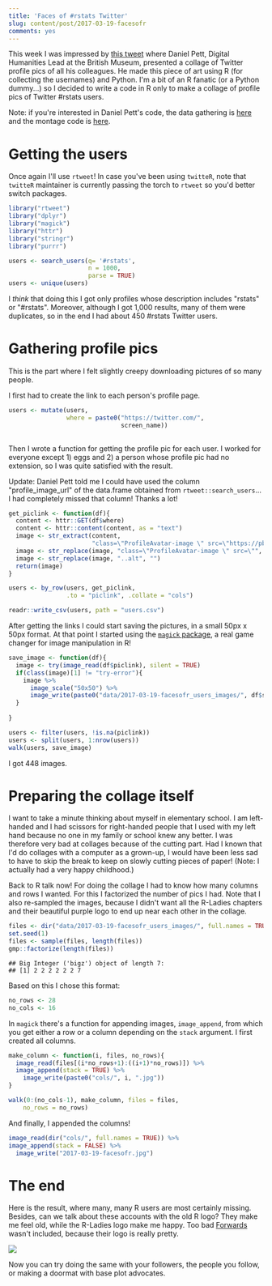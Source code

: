 ```yaml
---
title: 'Faces of #rstats Twitter'
slug: content/post/2017-03-19-facesofr
comments: yes
---
```



This week I was impressed by [this tweet](https://twitter.com/DEJPett/status/842330248549158913) where Daniel Pett, Digital Humanities Lead at the British Museum, presented a collage of Twitter profile pics of all his colleagues. He made this piece of art using R (for collecting the usernames) and Python. I'm a bit of an R fanatic (or a Python dummy...) so I decided to write a code in R only to make a collage of profile pics of Twitter #rstats users.

<!--more-->

Note: if you're interested in Daniel Pett's code, the data gathering is [here](https://github.com/BritishMuseumDH/BMTwitter) and the montage code is [here](https://github.com/BritishMuseumDH/scripts/blob/master/imageDownloadFromCSV.py).

# Getting the users

Once again I'll use `rtweet`! In case you've been using `twitteR`, note that `twitteR` maintainer is currently passing the torch to `rtweet` so you'd better switch packages.


```r
library("rtweet")
library("dplyr")
library("magick")
library("httr")
library("stringr")
library("purrr")
```

```r
users <- search_users(q= '#rstats',
                      n = 1000,
                      parse = TRUE)
users <- unique(users)

```

I _think_ that doing this I got only profiles whose description includes "rstats" or "#rstats". Moreover, although I got 1,000 results, many of them were duplicates, so in the end I had about 450 #rstats Twitter users.



# Gathering profile pics

This is the part where I felt slightly creepy downloading pictures of so many people.

I first had to create the link to each person's profile page.

```r
users <- mutate(users,
                where = paste0("https://twitter.com/",
                               screen_name))
                               
```

Then I wrote a function for getting the profile pic for each user. I worked for everyone except 1) eggs and 2) a person whose profile pic had no extension, so I was quite satisfied with the result.

Update: Daniel Pett told me I could have used the column "profile_image_url" of the data.frame obtained from `rtweet::search_users`... I had completely missed that column! Thanks a lot!

```r
get_piclink <- function(df){
  content <- httr::GET(df$where)
  content <- httr::content(content, as = "text")
  image <- str_extract(content,
                       "class=\"ProfileAvatar-image \" src=\"https://pbs.twimg.com/profile_images/.*\\..*\" alt")
  image <- str_replace(image, "class=\"ProfileAvatar-image \" src=\"", "")
  image <- str_replace(image, "..alt", "")
  return(image)
}

users <- by_row(users, get_piclink,
                .to = "piclink", .collate = "cols")

readr::write_csv(users, path = "users.csv")
```

After getting the links I could start saving the pictures, in a small 50px x 50px format. At that point I started using the [`magick` package](https://github.com/ropensci/magick), a real game changer for image manipulation in R!

```r
save_image <- function(df){
  image <- try(image_read(df$piclink), silent = TRUE)
  if(class(image)[1] != "try-error"){
    image %>%
      image_scale("50x50") %>%
      image_write(paste0("data/2017-03-19-facesofr_users_images/", df$screen_name,".jpg"))
  }
  
}

users <- filter(users, !is.na(piclink))
users <- split(users, 1:nrow(users))
walk(users, save_image)

```

I got 448 images. 

# Preparing the collage itself

I want to take a minute thinking about myself in elementary school. I am left-handed and I had scissors for right-handed people that I used with my left hand because no one in my family or school knew any better. I was therefore very bad at collages because of the cutting part. Had I known that I'd do collages with a computer as a grown-up, I would have been less sad to have to skip the break to keep on slowly cutting pieces of paper! (Note: I actually had a very happy childhood.)

Back to R talk now! For doing the collage I had to know how many columns and rows I wanted. For this I factorized the number of pics I had. Note that I also re-sampled the images, because I didn't want all the R-Ladies chapters and their beautiful purple logo to end up near each other in the collage.


```r
files <- dir("data/2017-03-19-facesofr_users_images/", full.names = TRUE)
set.seed(1)
files <- sample(files, length(files))
gmp::factorize(length(files))
```

```
## Big Integer ('bigz') object of length 7:
## [1] 2 2 2 2 2 2 7
```

Based on this I chose this format:


```r
no_rows <- 28
no_cols <- 16
```

In `magick` there's a function for appending images, `image_append`, from which you get either a row or a column depending on the `stack` argument. I first created all columns.



```r
make_column <- function(i, files, no_rows){
  image_read(files[(i*no_rows+1):((i+1)*no_rows)]) %>%
  image_append(stack = TRUE) %>%
    image_write(paste0("cols/", i, ".jpg"))
}

walk(0:(no_cols-1), make_column, files = files,
    no_rows = no_rows)
```

And finally, I appended the columns!


```r
image_read(dir("cols/", full.names = TRUE)) %>%
image_append(stack = FALSE) %>%
  image_write("2017-03-19-facesofr.jpg")
```

# The end

Here is the result, where many, many R users are most certainly missing. Besides, can we talk about these accounts with the old R logo? They make me feel old, while the R-Ladies logo make me happy. Too bad [Forwards](https://twitter.com/R_Forwards) wasn't included, because their logo is really pretty.


![](https://raw.githubusercontent.com/maelle/maelle.github.io/master/_source/2017-03-19-facesofr.jpg)


Now you can try doing the same with your followers, the people you follow, or making a doormat with base plot advocates.
